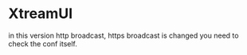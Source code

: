 # XtreamUI

in this version http broadcast, https broadcast is changed you need to check the conf itself.
